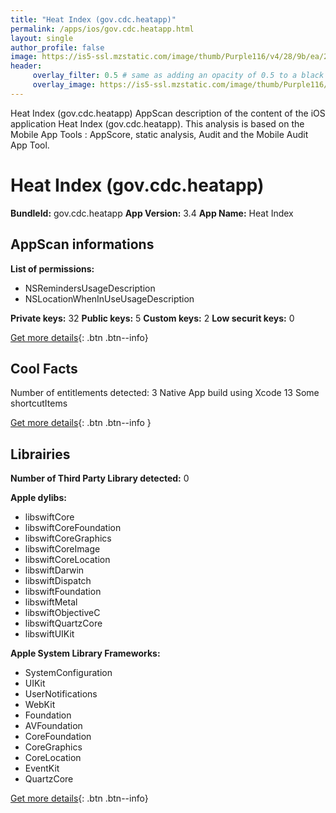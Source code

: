 ```yaml
---
title: "Heat Index (gov.cdc.heatapp)"
permalink: /apps/ios/gov.cdc.heatapp.html
layout: single
author_profile: false
image: https://is5-ssl.mzstatic.com/image/thumb/Purple116/v4/28/9b/ea/289beafe-34e2-388b-df9e-5e508cdae17e/AppIcon-0-0-1x_U007emarketing-0-0-0-10-0-0-sRGB-0-0-0-GLES2_U002c0-512MB-85-220-0-0.png/512x512bb.jpg
header: 
     overlay_filter: 0.5 # same as adding an opacity of 0.5 to a black background
     overlay_image: https://is5-ssl.mzstatic.com/image/thumb/Purple116/v4/28/9b/ea/289beafe-34e2-388b-df9e-5e508cdae17e/AppIcon-0-0-1x_U007emarketing-0-0-0-10-0-0-sRGB-0-0-0-GLES2_U002c0-512MB-85-220-0-0.png/512x512bb.jpg
---
```

Heat Index (gov.cdc.heatapp) AppScan description of the content of the iOS application Heat Index (gov.cdc.heatapp). This analysis is based on the Mobile App Tools : AppScore, static analysis, Audit and the Mobile Audit App Tool.

# Heat Index (gov.cdc.heatapp)

**BundleId:** gov.cdc.heatapp
**App Version:** 3.4
**App Name:** Heat Index


## AppScan informations 

**List of permissions:** 
- NSRemindersUsageDescription
- NSLocationWhenInUseUsageDescription
  
  
**Private keys:** 32
**Public keys:** 5
**Custom keys:** 2
**Low securit keys:** 0
  
[Get more details](/pricing.html){: .btn .btn--info}

## Cool Facts

Number of entitlements detected: 3
Native App
build using Xcode 13
Some shortcutItems 
  
[Get more details](/pricing.html){: .btn .btn--info }

## Librairies 
**Number of Third Party Library detected:** 0


**Apple dylibs:**
- libswiftCore
- libswiftCoreFoundation
- libswiftCoreGraphics
- libswiftCoreImage
- libswiftCoreLocation
- libswiftDarwin
- libswiftDispatch
- libswiftFoundation
- libswiftMetal
- libswiftObjectiveC
- libswiftQuartzCore
- libswiftUIKit


**Apple System Library Frameworks:**
- SystemConfiguration
- UIKit
- UserNotifications
- WebKit
- Foundation
- AVFoundation
- CoreFoundation
- CoreGraphics
- CoreLocation
- EventKit
- QuartzCore


  
[Get more details](/pricing.html){: .btn .btn--info}

